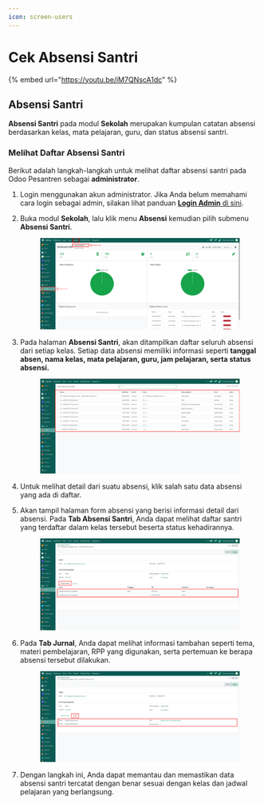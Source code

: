 ```yaml
---
icon: screen-users
---
```


# Cek Absensi Santri

{% embed url="https://youtu.be/iM7QNscA1dc" %}

## Absensi Santri

**Absensi Santri** pada modul **Sekolah** merupakan kumpulan catatan absensi berdasarkan kelas, mata pelajaran, guru, dan status absensi santri.

### Melihat Daftar Absensi Santri

Berikut adalah langkah-langkah untuk melihat daftar absensi santri pada Odoo Pesantren sebagai **administrator**.

1. Login menggunakan akun administrator. Jika Anda belum memahami cara login sebagai admin, silakan lihat panduan [**Login Admin** di sini](../../../panduan-login/login-admin.md).
2.  Buka modul **Sekolah**, lalu klik menu **Absensi** kemudian pilih submenu **Absensi Santri**.

    <figure><img src="../../../.gitbook/assets/images-617.png" alt=""><figcaption></figcaption></figure>


3.  Pada halaman **Absensi Santri**, akan ditampilkan daftar seluruh absensi dari setiap kelas. Setiap data absensi memiliki informasi seperti **tanggal absen, nama kelas, mata pelajaran, guru, jam pelajaran, serta status absensi.**

    <figure><img src="../../../.gitbook/assets/images-618.png" alt=""><figcaption></figcaption></figure>


4. Untuk melihat detail dari suatu absensi, klik salah satu data absensi yang ada di daftar.&#x20;
5.  Akan tampil halaman form absensi yang berisi informasi detail dari absensi. Pada **Tab Absensi Santri**, Anda dapat melihat daftar santri yang terdaftar dalam kelas tersebut beserta status kehadirannya.

    <figure><img src="../../../.gitbook/assets/images-621.png" alt=""><figcaption></figcaption></figure>


6.  Pada **Tab Jurnal**, Anda dapat melihat informasi tambahan seperti tema, materi pembelajaran, RPP yang digunakan, serta pertemuan ke berapa absensi tersebut dilakukan.

    <figure><img src="../../../.gitbook/assets/images-622.png" alt=""><figcaption></figcaption></figure>


7. Dengan langkah ini, Anda dapat memantau dan memastikan data absensi santri tercatat dengan benar sesuai dengan kelas dan jadwal pelajaran yang berlangsung.
